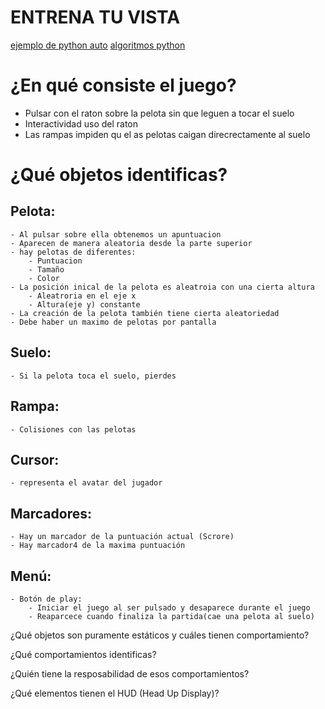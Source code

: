 # ENTRENA TU VISTA

[ejemplo de python auto](https://luispedro.org/software/mahotas/)
[algoritmos python](https://stackoverflow.com/questions/8849869/how-do-i-find-wally-with-python)



# ¿En qué consiste el juego?
- Pulsar con el raton sobre la pelota sin que leguen a tocar el suelo
- Interactividad uso del raton
- Las rampas impiden qu el as pelotas caigan direcrectamente al suelo



# ¿Qué objetos identificas?
## Pelota:
    - Al pulsar sobre ella obtenemos un apuntuacion
    - Aparecen de manera aleatoria desde la parte superior
    - hay pelotas de diferentes:
        - Puntuacion
        - Tamaño
        - Color
    - La posición inical de la pelota es aleatroia con una cierta altura
        - Aleatroria en el eje x
        - Altura(eje y) constante
    - La creación de la pelota también tiene cierta aleatoriedad
    - Debe haber un maximo de pelotas por pantalla
    
## Suelo:
    - Si la pelota toca el suelo, pierdes

## Rampa:
    - Colisiones con las pelotas

## Cursor:
    - representa el avatar del jugador

## Marcadores:
    - Hay un marcador de la puntuación actual (Scrore)
    - Hay marcador4 de la maxima puntuación

## Menú:
    - Botón de play:
        - Iniciar el juego al ser pulsado y desaparece durante el juego
        - Reaparcece cuando finaliza la partida(cae una pelota al suelo)

¿Qué objetos son puramente estáticos y cuáles tienen comportamiento?

¿Qué comportamientos identificas?

¿Quién tiene la resposabilidad de esos comportamientos?

¿Qué elementos tienen el HUD (Head Up Display)?